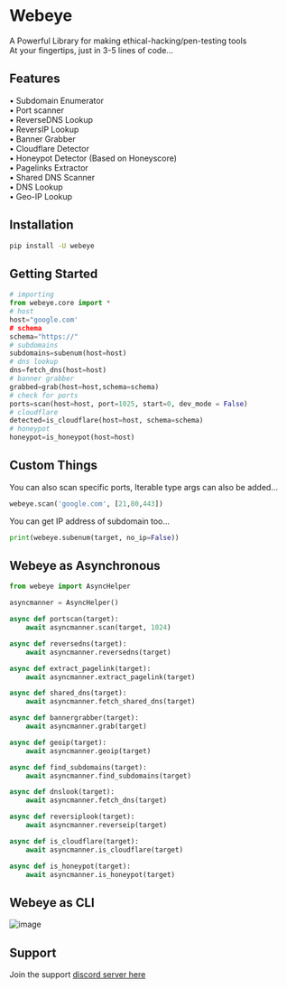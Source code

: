 # Webeye
A Powerful Library for making ethical-hacking/pen-testing tools<br />
At your fingertips, just in 3-5 lines of code...

## Features

• Subdomain Enumerator<br />
• Port scanner<br />
• ReverseDNS Lookup<br />
• ReversIP Lookup<br />
• Banner Grabber<br />
• Cloudflare Detector<br />
• Honeypot Detector (Based on Honeyscore)<br />
• Pagelinks Extractor<br />
• Shared DNS Scanner<br />
• DNS Lookup<br />
• Geo-IP Lookup<br />

## Installation
```sh
pip install -U webeye
```
## Getting Started
```py
# importing
from webeye.core import *
# host 
host="google.com'
# schema
schema="https://"
# subdomains
subdomains=subenum(host=host)
# dns lookup
dns=fetch_dns(host=host)
# banner grabber
grabbed=grab(host=host,schema=schema)
# check for ports
ports=scan(host=host, port=1025, start=0, dev_mode = False)
# cloudflare
detected=is_cloudflare(host=host, schema=schema)
# honeypot
honeypot=is_honeypot(host=host)

```

## Custom Things
You can also scan specific ports, Iterable type args can also be added...</br>

```py
webeye.scan('google.com', [21,80,443])

```

You can get IP address of subdomain too...

```py
print(webeye.subenum(target, no_ip=False))

```
## Webeye as Asynchronous

```py
from webeye import AsyncHelper

asyncmanner = AsyncHelper()

async def portscan(target):
    await asyncmanner.scan(target, 1024)

async def reversedns(target):
    await asyncmanner.reversedns(target)

async def extract_pagelink(target):
    await asyncmanner.extract_pagelink(target)

async def shared_dns(target):
    await asyncmanner.fetch_shared_dns(target)

async def bannergrabber(target):
    await asyncmanner.grab(target)

async def geoip(target):
    await asyncmanner.geoip(target)

async def find_subdomains(target):
    await asyncmanner.find_subdomains(target)

async def dnslook(target):
    await asyncmanner.fetch_dns(target)

async def reversiplook(target):
    await asyncmanner.reverseip(target)

async def is_cloudflare(target):
    await asyncmanner.is_cloudflare(target)

async def is_honeypot(target):
    await asyncmanner.is_honeypot(target)

```

## Webeye as CLI

![image](https://user-images.githubusercontent.com/60778335/137210438-99068c81-4924-4f9a-b856-c265e76671d7.png)

## Support
Join the support [discord server here](https://discord.gg/xmu36SbCXC)
